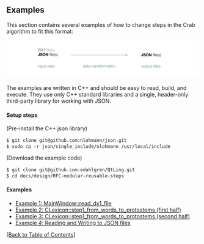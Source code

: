 ## Examples

This section contains several examples of how to change steps in the Crab algorithm to fit this format:

![Alt text](./format_tmp.svg)

The examples are written in C++ and should be easy to read, build, and execute. They use only C++ standard libraries and a single, header-only third-party library for working with JSON.

#### Setup steps

(Pre-install the C++ json library)

```
$ git clone git@github.com:nlohmann/json.git
$ sudo cp -r json/single_include/nlohmann /usr/local/include
```

(Download the example code)

```
$ git clone git@github.com:edahlgren/QtLing.git
$ cd docs/design/RFC-modular-reusable-steps
```

#### Examples

+ [Example 1: MainWindow::read_dx1_file](./Example1.md)
+ [Example 2: CLexicon::step1_from_words_to_protostems (first half)](./Example2.md)
+ [Example 3: CLexicon::step1_from_words_to_protostems (second half)](./Example3.md)
+ [Example 4: Reading and Writing to JSON files](./Example4.md)


[[Back to Table of Contents]](../README.md#table-of-contents)
